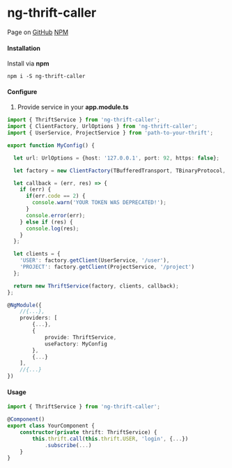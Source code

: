 # ng-thrift-caller
Page on  [GitHub](https://github.com/STih07/ng-thrift-caller)
[NPM](https://www.npmjs.com/package/ng-thrift-caller)

#### Installation
Install via **npm**
```
npm i -S ng-thrift-caller
```

#### Configure

1. Provide service in your **app.module.ts**
```typescript
import { ThriftService } from 'ng-thrift-caller';
import { ClientFactory, UrlOptions } from 'ng-thrift-caller';
import { UserService, ProjectService } from 'path-to-your-thrift';
```
```typescript
export function MyConfig() {

  let url: UrlOptions = {host: '127.0.0.1', port: 92, https: false};

  let factory = new ClientFactory(TBufferedTransport, TBinaryProtocol, createXHRConnection, createXHRClient, url);

  let callback = (err, res) => {
    if (err) {
      if(err.code == 2) {
        console.warn('YOUR TOKEN WAS DEPRECATED!');
      }
      console.error(err);
    } else if (res) {
      console.log(res);
    }
  };

  let clients = {
    'USER': factory.getClient(UserService, '/user'),
    'PROJECT': factory.getClient(ProjectService, '/project')
  };

  return new ThriftService(factory, clients, callback);
};
```
```typescript
@NgModule({
    //{...},
    providers: [
        {...},
        { 
            provide: ThriftService,
            useFactory: MyConfig
        },
        {...}
    ],
    //{...}
})
```

#### Usage
```typescript
import { ThriftService } from 'ng-thrift-caller';

@Component()
export class YourComponent {
    constructor(private thrift: ThriftService) {
        this.thrift.call(this.thrift.USER, 'login', {...})
            .subscribe(...)
    }
}
```

